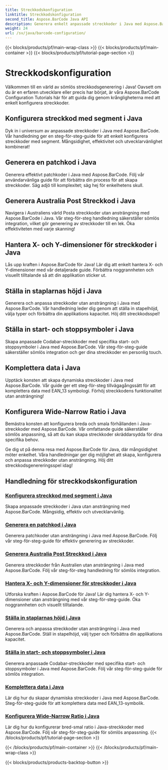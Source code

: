 ```yaml
---
title: Streckkodskonfiguration
linktitle: Streckkodskonfiguration
second_title: Aspose.BarCode Java API
description: Generera enkelt anpassade streckkoder i Java med Aspose.BarCode. Öka effektiviteten och utvecklarvänligheten med våra mångsidiga handledningar.
weight: 24
url: /sv/java/barcode-configuration/
---
```


{{< blocks/products/pf/main-wrap-class >}}
{{< blocks/products/pf/main-container >}}
{{< blocks/products/pf/tutorial-page-section >}}

# Streckkodskonfiguration


Välkommen till en värld av sömlös streckkodsgenerering i Java! Oavsett om du är en erfaren utvecklare eller precis har börjat, är våra Aspose.BarCode Configuration Tutorials här för att guida dig genom krångligheterna med att enkelt konfigurera streckkoder.

## Konfigurera streckkod med segment i Java

Dyk in i universum av anpassade streckkoder i Java med Aspose.BarCode. Vår handledning ger en steg-för-steg-guide för att enkelt konfigurera streckkoder med segment. Mångsidighet, effektivitet och utvecklarvänlighet kombinerat!

## Generera en patchkod i Java

Generera effektivt patchkoder i Java med Aspose.BarCode. Följ vår användarvänliga guide för att förbättra din process för att skapa streckkoder. Säg adjö till komplexitet; säg hej för enkelhetens skull.

## Generera Australia Post Streckkod i Java

Navigera i Australiens värld Posta streckkoder utan ansträngning med Aspose.BarCode i Java. Vår steg-för-steg handledning säkerställer sömlös integration, vilket gör generering av streckkoder till en lek. Öka effektiviteten med varje skanning!

## Hantera X- och Y-dimensioner för streckkoder i Java

Lås upp kraften i Aspose.BarCode för Java! Lär dig att enkelt hantera X- och Y-dimensioner med vår detaljerade guide. Förbättra noggrannheten och visuellt tilltalande så att din applikation sticker ut.

## Ställa in staplarnas höjd i Java

Generera och anpassa streckkoder utan ansträngning i Java med Aspose.BarCode. Vår handledning leder dig genom att ställa in stapelhöjd, välja typer och förbättra din applikations kapacitet. Höj ditt streckkodsspel!

## Ställa in start- och stoppsymboler i Java

Skapa anpassade Codabar-streckkoder med specifika start- och stoppsymboler i Java med Aspose.BarCode. Vår steg-för-steg-guide säkerställer sömlös integration och ger dina streckkoder en personlig touch.

## Komplettera data i Java

Upptäck konsten att skapa dynamiska streckkoder i Java med Aspose.BarCode. Vår guide ger ett steg-för-steg tillvägagångssätt för att komplettera data med EAN_13 symbologi. Förhöj streckkodens funktionalitet utan ansträngning!

## Konfigurera Wide-Narrow Ratio i Java

Bemästra konsten att konfigurera breda och smala förhållanden i Java-streckkoder med Aspose.BarCode. Vår omfattande guide säkerställer sömlös anpassning, så att du kan skapa streckkoder skräddarsydda för dina specifika behov.

Ge dig ut på denna resa med Aspose.BarCode för Java, där mångsidighet möter enkelhet. Våra handledningar ger dig möjlighet att skapa, konfigurera och anpassa streckkoder utan ansträngning. Höj ditt streckkodsgenereringsspel idag!
## Handledning för streckkodskonfiguration
### [Konfigurera streckkod med segment i Java](./configuring-barcode-segments/)
Skapa anpassade streckkoder i Java utan ansträngning med Aspose.BarCode. Mångsidig, effektiv och utvecklarvänlig.
### [Generera en patchkod i Java](./generating-patch-code/)
Generera patchkoder utan ansträngning i Java med Aspose.BarCode. Följ vår steg-för-steg-guide för effektiv generering av streckkoder.
### [Generera Australia Post Streckkod i Java](./generating-australia-post-barcode/)
Generera streckkoder från Australien utan ansträngning i Java med Aspose.BarCode. Följ vår steg-för-steg handledning för sömlös integration.
### [Hantera X- och Y-dimensioner för streckkoder i Java](./managing-x-y-dimension-barcode/)
Utforska kraften i Aspose.BarCode för Java! Lär dig hantera X- och Y-dimensioner utan ansträngning med vår steg-för-steg-guide. Öka noggrannheten och visuellt tilltalande.
### [Ställa in staplarnas höjd i Java](./setting-bars-height/)
Generera och anpassa streckkoder utan ansträngning i Java med Aspose.BarCode. Ställ in stapelhöjd, välj typer och förbättra din applikations kapacitet.
### [Ställa in start- och stoppsymboler i Java](./setting-start-stop-symbols/)
Generera anpassade Codabar-streckkoder med specifika start- och stoppsymboler i Java med Aspose.BarCode. Följ vår steg-för-steg-guide för sömlös integration.
### [Komplettera data i Java](./supplementing-data/)
Lär dig hur du skapar dynamiska streckkoder i Java med Aspose.BarCode. Steg-för-steg-guide för att komplettera data med EAN_13-symbolik.
### [Konfigurera Wide-Narrow Ratio i Java](./configuring-wide-narrow-ratio/)
Lär dig hur du konfigurerar bred-smal ratio i Java-streckkoder med Aspose.BarCode. Följ vår steg-för-steg-guide för sömlös anpassning.
{{< /blocks/products/pf/tutorial-page-section >}}

{{< /blocks/products/pf/main-container >}}
{{< /blocks/products/pf/main-wrap-class >}}

{{< blocks/products/products-backtop-button >}}
